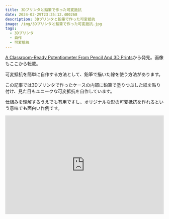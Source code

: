 ```yaml
---
title: 3Dプリンタと鉛筆で作った可変抵抗
date: 2024-02-29T23:35:12.400268
description: 3Dプリンタと鉛筆で作った可変抵抗
image: /img/3Dプリンタと鉛筆で作った可変抵抗.jpg
tags:
  - 3Dプリンタ
  - 自作
  - 可変抵抗
---
```

[A Classroom-Ready Potentiometer From Pencil And 3D Prints](https://hackaday.com/2024/02/19/a-classroom-ready-potentiometer-from-pencil-and-3d-prints/)から発見。画像もここから転載。

可変抵抗を簡単に自作する方法として、鉛筆で描いた線を使う方法があります。

この記事では3Dプリンタで作ったケースの内部に鉛筆で塗りつぶした紙を貼り付け、見た目もユニークな可変抵抗を自作しています。

仕組みを理解するうえでも有用ですし、オリジナルな形の可変抵抗を作れるという意味でも面白い作例です。

<iframe width="100%" height="315" src="https://www.youtube.com/embed/hPonVJV6tyA" title="YouTube video player" frameborder="0" allow="accelerometer; autoplay; clipboard-write; encrypted-media; gyroscope; picture-in-picture" allowfullscreen></iframe>

